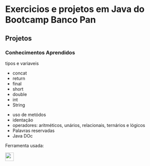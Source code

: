<h1>Exercicios e projetos em Java do Bootcamp Banco Pan</h1>

<section>
  <h2>Projetos </h2>
</section>

<section>
  <h3>Conhecimentos Aprendidos </h3>
  <p>tipos e variaveis</p>
  <ul>
    <li>concat</li>
    <li>return</li>
    <li>final</li>
    <li>short</li>
    <li>double</li>
    <li>int</li>
    <li>String</li>
</section>
<section>
  <ul>
    <li>uso de metódos</li>
    <li>identação</li>
    <li>operadores: aritméticos, unários, relacionais, ternários e lógicos</li>
    <li>Palavras reservadas</li>
    <li>Java DOc</li>
  </ul>
</section>

<p>Ferramenta usada:</p>
<a href ="https://code.visualstudio.com/assets/images/code-stable.png"><img src="https://code.visualstudio.com/assets/images/code-stable.png" border="0" height="27px"></a>
